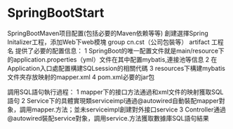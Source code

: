 # SpringBootStart
SpringBootMaven项目配置(包括必要的Maven依赖等等)
創建選擇Spring Initalizer工程，添加Web下web模塊
group cn.cst（公司包裝等）
artifact 工程名
提供了必要的配置信息：
1 SpringBoot的唯一配置文件就是main/resource下的application.properties（yml）文件在其中配置mybatis,連接池等信息
2 在Application入口處配置構建SQLsession的相關代碼
3 resources下構建mybatis文件夾存放映射的mapper.xml
4 pom.xml必要的jar包

調用SQL語句執行過程：
 1 mapper下的接口方法通過和xml文件的映射獲取SQL語句
 2 Service下的具體實現類serviceimpl通過@autowired自動裝配mapper對象，調用mapper.方法；並未serviceimpl創建對外接口service
 3 Controller通過@autowired裝配service對象，調用service.方法獲取數據庫SQL語句結果
